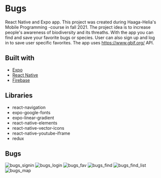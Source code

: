 # Bugs
React Native and Expo app.
This project was created during Haaga-Helia's Mobile Programming -course in fall 2021. The project idea is to increase people's awareness of biodiversity and its threaths. With the app you can find and save your favorite bugs or species. User can also sign up and log in to save user specific favorites. The app uses https://www.gbif.org/ API.

## Built with
- [Expo](https://expo.dev/)
- [React Native](https://reactnative.dev/)
- [Firebase](https://firebase.google.com/)

## Libraries
- react-navigation
- expo-google-fonts
- expo-linear-gradient
- react-native-elements
- react-native-vector-icons
- react-native-youtube-iframe
- redux

## Bugs 

![bugs_signin](https://user-images.githubusercontent.com/70891200/146007590-62bb7dc1-94c5-4ec2-b50d-6f8e5234410a.jpeg)
![bugs_login](https://user-images.githubusercontent.com/70891200/146007711-0158a6c5-bb82-49ca-8574-6d546734cedc.jpeg)
![bugs_fav](https://user-images.githubusercontent.com/70891200/146007832-e60811c5-c54e-4f45-8df5-95744c1cdd1d.jpeg)
![bugs_find](https://user-images.githubusercontent.com/70891200/146007908-ac4cea2b-5701-4a23-abf1-da20a84a1f25.jpeg)
![bugs_find_list](https://user-images.githubusercontent.com/70891200/146008005-10190fe6-5abb-4870-aa00-135b0fc9cde7.jpeg)
![bugs_map](https://user-images.githubusercontent.com/70891200/146008075-ac21220d-1ddb-42c4-b705-bdbfa7a1fda4.jpeg)

